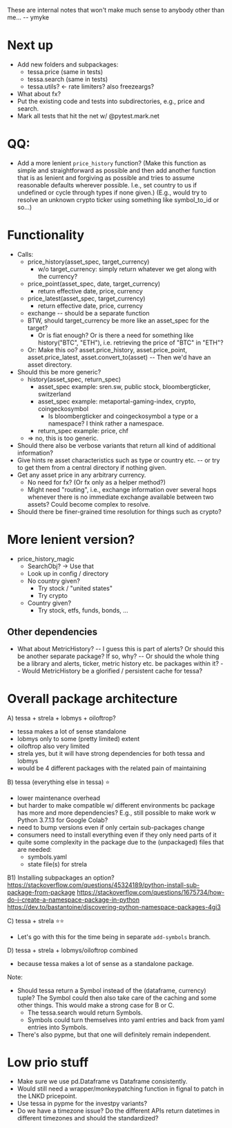 

These are internal notes that won't make much sense to anybody other than me...
-- ymyke





# Next up

- Add new folders and subpackages:
  - tessa.price (same in tests)
  - tessa.search (same in tests)
  - tessa.utils? <- rate limiters? also freezeargs?
- What about fx?
- Put the existing code and tests into subdirectories, e.g., price and search.
- Mark all tests that hit the net w/ @pytest.mark.net

# QQ:

- Add a more lenient `price_history` function? (Make this function as simple and
straightforward as possible and then add another function that is as lenient and
forgiving as possible and tries to assume reasonable defaults wherever possible. I.e.,
set country to us if undefined or cycle through types if none given.) (E.g., would try
to resolve an unknown crypto ticker using something like symbol_to_id or so...)


# Functionality

- Calls:
  - price_history(asset_spec, target_currency)
    - w/o target_currency: simply return whatever we get along with the currency?
  - price_point(asset_spec, date, target_currency)
    - return effective date, price, currency
  - price_latest(asset_spec, target_currency)
    - return effective date, price, currency
  - exchange -- should be a separate function 
  - BTW, should target_currency be more like an asset_spec for the target?
    - Or is fiat enough? Or is there a need for something like history("BTC", "ETH"),
      i.e. retrieving the price of "BTC" in "ETH"?
  - Or: Make this oo? asset.price_history, asset.price_point, asset.price_latest,
    asset.convert_to(asset) -- Then we'd have an asset directory.
- Should this be more generic?
  - history(asset_spec, return_spec)
    - asset_spec example: sren.sw, public stock, bloombergticker, switzerland
    - asset_spec example: metaportal-gaming-index, crypto, coingeckosymbol
      - Is bloombergticker and coingeckosymbol a type or a namespace? I think rather a
        namespace.
    - return_spec example: price, chf
  - => no, this is too generic.
- Should there also be verbose variants that return all kind of additional information?
- Give hints re asset characteristics such as type or country etc. -- or try to get them
  from a central directory if nothing given.
- Get any asset price in any arbitrary currency.
  - No need for fx? (Or fx only as a helper method?)
  - Might need "routing", i.e., exchange information over several hops whenever there is
    no immediate exchange available between two assets? Could become complex to resolve.
- Should there be finer-grained time resolution for things such as crypto?


# More lenient version?

- price_history_magic
  - SearchObj? -> Use that
  - Look up in config / directory
  - No country given?
    - Try stock / "united states"
    - Try crypto
  - Country given?
    - Try stock, etfs, funds, bonds, ...



## Other dependencies

- What about MetricHistory? -- I guess this is part of alerts? Or should this be another
  separate package? If so, why? -- Or should the whole thing be a library and alerts,
  ticker, metric history etc. be packages within it? -- Would MetricHistory be a
  glorified / persistent cache for tessa?



# Overall package architecture

A) tessa + strela + lobmys + oiloftrop?
- tessa makes a lot of sense standalone
- lobmys only to some (pretty limited) extent
- oiloftrop also very limited
- strela yes, but it will have strong dependencies for both tessa and lobmys
- would be 4 different packages with the related pain of maintaining

B) tessa (everything else in tessa) ⭐
- lower maintenance overhead
- but harder to make compatible w/ different environments bc package has more and more
  dependencies? E.g., still possible to make work w Python 3.7.13 for Google Colab?
- need to bump versions even if only certain sub-packages change
- consumers need to install everything even if they only need parts of it
- quite some complexity in the package due to the (unpackaged) files that are needed:
  - symbols.yaml
  - state file(s) for strela

B1) Installing subpackages an option?
https://stackoverflow.com/questions/45324189/python-install-sub-package-from-package
https://stackoverflow.com/questions/1675734/how-do-i-create-a-namespace-package-in-python
https://dev.to/bastantoine/discovering-python-namespace-packages-4gi3

C) tessa + strela ⭐⭐
- Let's go with this for the time being in separate `add-symbols` branch.

D) tessa + strela + lobmys/oiloftrop combined
- because tessa makes a lot of sense as a standalone package.

Note:
- Should tessa return a Symbol instead of the (dataframe, currency) tuple? The Symbol
  could then also take care of the caching and some other things. This would make a
  strong case for B or C.
  - The tessa.search would return Symbols.
  - Symbols could turn themselves into yaml entries and back from yaml entries into
    Symbols.
- There's also pypme, but that one will definitely remain independent.


# Low prio stuff

- Make sure we use pd.Dataframe vs Dataframe consistently.
- Would still need a wrapper/monkeypatching function in fignal to patch in the LNKD
  pricepoint.
- Use tessa in pypme for the investpy variants?
- Do we have a timezone issue? Do the different APIs return datetimes in different
  timezones and should the standardized?

